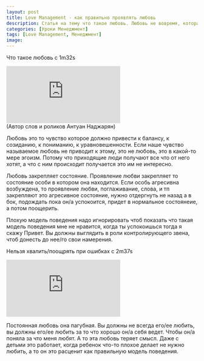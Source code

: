 ```yaml
---
layout: post
title: Love Management - как правильно проявлять любовь
description: Статья на тему что такое любовь. Любовь не вовремя, которая делаяет ее/его хуже это не любовь, это эгоизм.
categories: [Уроки Менеджмент]
tags: [Love Management, Менеджмент]
image:
---
```

Что такое любовь с 1m32s
<div class="yt-video-container-1">
    <iframe src="https://www.youtube.com/embed/QzHeev8B0kM?rel=0?start=92" frameborder="0" allowfullscreen></iframe>
</div>
(Автор слов и роликов Антуан Наджарян)

Любовь это то чувство которое должно привести к балансу, к созиданию, к пониманию, к уравновешенности. Если наше чувство называемое любовь не приводит к этому, это не любовь, это в какой-то мере эгоизм. Потому что приходящие люди получают все что от него хотят, а что с ним происходит получается это им не интересно.

Любовь закрепляет состояние. Проявление любви закрепляет то состояние особи в котором она находится. Если особь агресивна возбуждена, то проявление любви, поглаживание, слова, и тп закрепляют это агресивное состояние, нужно отдергнуть не назад а в бок, подождать пока он/а успокоится, придет в нормальное состоянеие, а потом поощерить.


Плохую модель поведения надо игнорировать чтоб показать что такая модель поведения мне не нравится, когда ты успокоишься тогда я скажу Привет. Вы должны выглядить в роли контролирующего звена, чтоб донесть до нее/го свои намерения.

Нельзя хвалить/поощрять при ошибках с 2m37s
<div class="yt-video-container-1">
    <iframe src="https://www.youtube.com/embed/L1sQmWhXNVI?t=2m37s?rel=0" frameborder="0" allowfullscreen></iframe>
</div>

Постоянная любовь она пагубная. Вы должны не всегда его/ее любить, вы должны его/ее любить за то что хорошо он/а себя ведет. Чтобы он/а поняла за что меня любят. А то эта любовь теряет смысл. Даже с детьми это работает, когда ребенок что-то плохое делает не нужно любить, а то он это расценит как правильную модель поведения.
